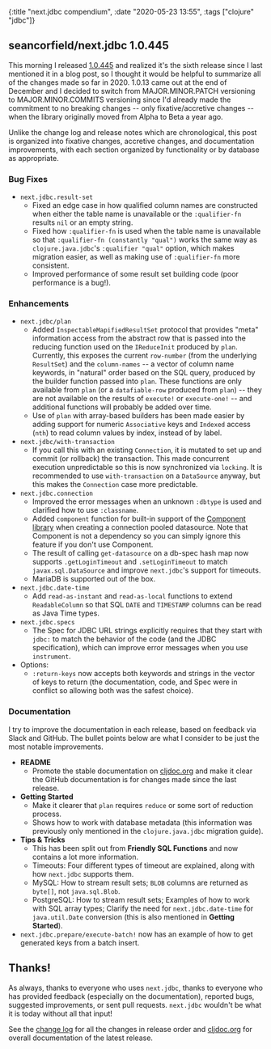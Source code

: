 {:title "next.jdbc compendium",
 :date "2020-05-23 13:55",
 :tags ["clojure" "jdbc"]}
## seancorfield/next.jdbc 1.0.445

This morning I released [1.0.445](https://github.com/seancorfield/next-jdbc/releases/tag/v1.0.445) and realized it's the sixth release since I last mentioned it in a blog post, so I thought it would be helpful to summarize all of the changes made so far in 2020. 1.0.13 came out at the end of December and I decided to switch from MAJOR.MINOR.PATCH versioning to MAJOR.MINOR.COMMITS versioning since I'd already made the commitment to no breaking changes -- only fixative/accretive changes -- when the library originally moved from Alpha to Beta a year ago.

Unlike the change log and release notes which are chronological, this post is organized into fixative changes, accretive changes, and documentation improvements, with each section organized by functionality or by database as appropriate.<!-- more -->

### Bug Fixes

* `next.jdbc.result-set`
  * Fixed an edge case in how qualified column names are constructed when either the table name is unavailable or the `:qualifier-fn` results `nil` or an empty string.
  * Fixed how `:qualifier-fn` is used when the table name is unavailable so that `:qualifier-fn (constantly "qual")` works the same way as `clojure.java.jdbc`'s `:qualifier "qual"` option, which makes migration easier, as well as making use of `:qualifier-fn` more consistent.
  * Improved performance of some result set building code (poor performance is a bug!).

### Enhancements

* `next.jdbc/plan`
  * Added `InspectableMapifiedResultSet` protocol that provides "meta" information access from the abstract row that is passed into the reducing function used on the `IReduceInit` produced by `plan`. Currently, this exposes the current `row-number` (from the underlying `ResultSet`) and the `column-names` -- a vector of column name keywords, in "natural" order based on the SQL query, produced by the builder function passed into `plan`. These functions are only available from `plan` (or a `datafiable-row` produced from `plan`) -- they are not available on the results of `execute!` or `execute-one!` -- and additional functions will probably be added over time.
  * Use of `plan` with array-based builders has been made easier by adding support for numeric `Associative` keys and `Indexed` access (`nth`) to read column values by index, instead of by label.
* `next.jdbc/with-transaction`
  * If you call this with an existing `Connection`, it is mutated to set up and commit (or rollback) the transaction. This made concurrent execution unpredictable so this is now synchronized via `locking`. It is recommended to use `with-transaction` on a `DataSource` anyway, but this makes the `Connection` case more predictable.
* `next.jdbc.connection`
  * Improved the error messages when an unknown `:dbtype` is used and clarified how to use `:classname`.
  * Added `component` function for built-in support of the [Component library](https://github.com/stuartsierra/component) when creating a connection pooled datasource. Note that Component is not a dependency so you can simply ignore this feature if you don't use Component.
  * The result of calling `get-datasource` on a db-spec hash map now supports `.getLoginTimeout` and `.setLoginTimeout` to match `javax.sql.DataSource` and improve `next.jdbc`'s support for timeouts.
  * MariaDB is supported out of the box.
* `next.jdbc.date-time`
  * Add `read-as-instant` and `read-as-local` functions to extend `ReadableColumn` so that SQL `DATE` and `TIMESTAMP` columns can be read as Java Time types.
* `next.jdbc.specs`
  * The Spec for JDBC URL strings explicitly requires that they start with `jdbc:` to match the behavior of the code (and the JDBC specification), which can improve error messages when you use `instrument`.
* Options:
  * `:return-keys` now accepts both keywords and strings in the vector of keys to return (the documentation, code, and Spec were in conflict so allowing both was the safest choice).

### Documentation

I try to improve the documentation in each release, based on feedback via Slack and GitHub. The bullet points below are what I consider to be just the most notable improvements.

* **README**
  * Promote the stable documentation on [cljdoc.org](https://cljdoc.org/d/seancorfield/next.jdbc) and make it clear the GitHub documentation is for changes made since the last release.
* **Getting Started**
  * Make it clearer that `plan` requires `reduce` or some sort of reduction process.
  * Shows how to work with database metadata (this information was previously only mentioned in the `clojure.java.jdbc` migration guide).
* **Tips & Tricks**
  * This has been split out from **Friendly SQL Functions** and now contains a lot more information.
  * Timeouts: Four different types of timeout are explained, along with how `next.jdbc` supports them.
  * MySQL: How to stream result sets; `BLOB` columns are returned as `byte[]`, not `java.sql.Blob`.
  * PostgreSQL: How to stream result sets; Examples of how to work with SQL array types; Clarify the need for `next.jdbc.date-time` for `java.util.Date` conversion (this is also mentioned in **Getting Started**).
* `next.jdbc.prepare/execute-batch!` now has an example of how to get generated keys from a batch insert.

## Thanks!

As always, thanks to everyone who uses `next.jdbc`, thanks to everyone who has provided feedback (especially on the documentation), reported bugs, suggested improvements, or sent pull requests. `next.jdbc` wouldn't be what it is today without all that input!

See the [change log](https://github.com/seancorfield/next-jdbc/blob/master/CHANGELOG.md) for all the changes in release order and [cljdoc.org](https://cljdoc.org/d/seancorfield/next.jdbc) for overall documentation of the latest release.
